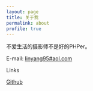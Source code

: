 ```yaml
---
layout: page
title: 关于我
permalink: about
profile: true
---
```


不爱生活的摄影师不是好的PHPer。

E-mail: [linyang95#aol.com](mailto:linyang95@aol.com)

Links

[Github](https://github.com/ly95)
